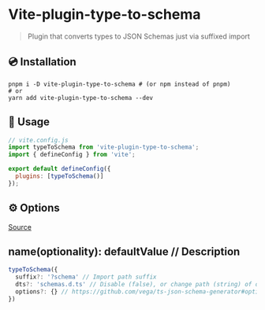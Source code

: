 # Vite-plugin-type-to-schema
> Plugin that converts types to JSON Schemas just via suffixed import

## 💿 Installation
```
pnpm i -D vite-plugin-type-to-schema # (or npm instead of pnpm)
# or
yarn add vite-plugin-type-to-schema --dev
```

## 👀 Usage
```js
// vite.config.js
import typeToSchema from 'vite-plugin-type-to-schema';
import { defineConfig } from 'vite';

export default defineConfig({
  plugins: [typeToSchema()]
});
```

## ⚙️ Options 
[Source](./src/types.ts#L12)
## name(optionality): defaultValue // Description
```js
typeToSchema({
  suffix?: '?schema' // Import path suffix
  dts?: 'schemas.d.ts' // Disable (false), or change path (string) of dts file 
  options?: {} // https://github.com/vega/ts-json-schema-generator#options
})
```
